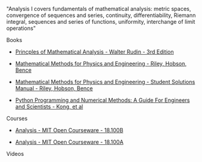 "Analysis I covers fundamentals of mathematical analysis: metric spaces, convergence of sequences and series, continuity, differentiability, Riemann integral, sequences and series of functions, uniformity, interchange of limit operations"

Books

* [Princples of Mathematical Analysis - Walter Rudin - 3rd Edition](https://web.math.ucsb.edu/~agboola/teaching/2021/winter/122A/rudin.pdf)

* [Mathematical Methods for Physics and Engineering - Riley, Hobson, Bence](https://www.cambridge.org/core/books/mathematical-methods-for-physics-and-engineering/911A43AE1CF224743D32707FCC4AE0EB)

* [Mathematical Methods for Physics and Engineering - Student Solutions Manual - Riley, Hobson, Bence](https://www.cambridge.org/highereducation/books/student-solution-manual-for-mathematical-methods-for-physics-and-engineering-third-edition/1D37BB529AEA8F3DA59E31EC7C7039C0?chapterId=CBO9780511816130A009#contents)

* [Python Programming and Numerical Methods: A Guide For Engineers and Scientists - Kong, et al](https://pythonnumericalmethods.berkeley.edu/notebooks/Index.html)

Courses

* [Analysis - MIT Open Courseware - 18.100B](https://ocw.mit.edu/courses/18-100b-analysis-i-fall-2010/)

* [Analysis - MIT Open Courseware - 18.100A](https://ocw.mit.edu/courses/18-100a-real-analysis-fall-2020/)

Videos
